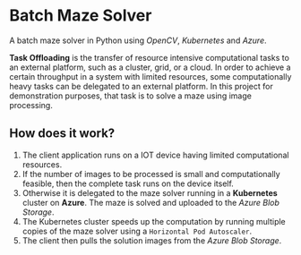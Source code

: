 # Batch Maze Solver

A batch maze solver in Python using *OpenCV*, *Kubernetes* and *Azure*. 

**Task Offloading** is the transfer of resource intensive computational tasks to an external platform, such as a cluster, grid, or a cloud. In order to achieve a certain throughput in a system with limited resources, some computationally heavy tasks can be delegated to an external platform. In this project for demonstration purposes, that task is to solve a maze using image processing.

## How does it work?

1. The client application runs on a IOT device having limited computational resources.
2. If the number of images to be processed is small and computationally feasible, then the complete task runs on the device itself.
3. Otherwise it is delegated to the maze solver running in a **Kubernetes** cluster on **Azure**. The maze is solved and uploaded to the *Azure Blob Storage*.
4. The Kubernetes cluster speeds up the computation by running multiple copies of the maze solver using a `Horizontal Pod Autoscaler`.
5. The client then pulls the solution images from the *Azure Blob Storage*.

